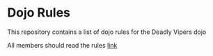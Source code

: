 Dojo Rules
==========

This repository contains a list of dojo rules for the Deadly Vipers dojo

All members should read the rules
[link](https://github.com/deadlyvipers)
